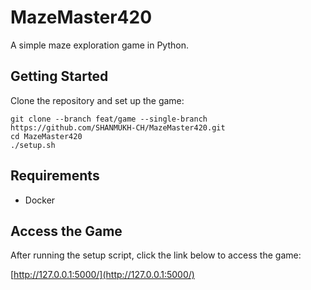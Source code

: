 # MazeMaster420

A simple maze exploration game in Python.

## Getting Started

Clone the repository and set up the game:

```shell
git clone --branch feat/game --single-branch https://github.com/SHANMUKH-CH/MazeMaster420.git
cd MazeMaster420
./setup.sh
```

## Requirements

- Docker

## Access the Game

After running the setup script, click the link below to access the game:

[http://127.0.0.1:5000/](http://127.0.0.1:5000/)
